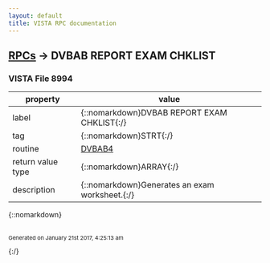 ```yaml
---
layout: default
title: VISTA RPC documentation
---
```




## [RPCs](TableOfContent.md) &#8594; DVBAB REPORT EXAM CHKLIST 



### VISTA File 8994 


 property | value 
--- | --- 
 label | {::nomarkdown}DVBAB REPORT EXAM CHKLIST{:/}
 tag | {::nomarkdown}STRT{:/}
 routine | [DVBAB4](http://code.osehra.org/dox/Routine_DVBAB4_source.html)
 return value type | {::nomarkdown}ARRAY{:/}
 description | {::nomarkdown}Generates an exam worksheet.{:/}

{::nomarkdown} <br/><br/><p style="font-size: 11px">Generated on January 21st 2017, 4:25:13 am</p>{:/}